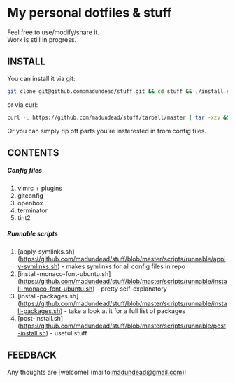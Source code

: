 My personal dotfiles & stuff
============================

Feel free to use/modify/share it.  
Work is still in progress.

INSTALL
-------
You can install it via git:
```bash
git clone git@github.com:madundead/stuff.git && cd stuff && ./install.sh
```
or via curl:
```bash
curl -L https://github.com/madundead/stuff/tarball/master | tar -xzv && cd madundead-stuff* && ./install.sh
```

Or you can simply rip off parts you're insterested in from config files.  

CONTENTS
--------

##### Config files
1. vimrc + plugins
2. gitconfig
3. openbox
4. terminator
5. tint2

##### Runnable scripts
1. [apply-symlinks.sh] (https://github.com/madundead/stuff/blob/master/scripts/runnable/apply-symlinks.sh) - makes symlinks for all config files in repo
2. [install-monaco-font-ubuntu.sh] (https://github.com/madundead/stuff/blob/master/scripts/runnable/install-monaco-font-ubuntu.sh) - pretty self-explanatory
3. [install-packages.sh] (https://github.com/madundead/stuff/blob/master/scripts/runnable/install-packages.sh) - take a look at it for a full list of packages
4. [post-install.sh] (https://github.com/madundead/stuff/blob/master/scripts/runnable/post-install.sh) - useful stuff

FEEDBACK
--------

Any thoughts are [welcome] (mailto:madundead@gmail.com)!

